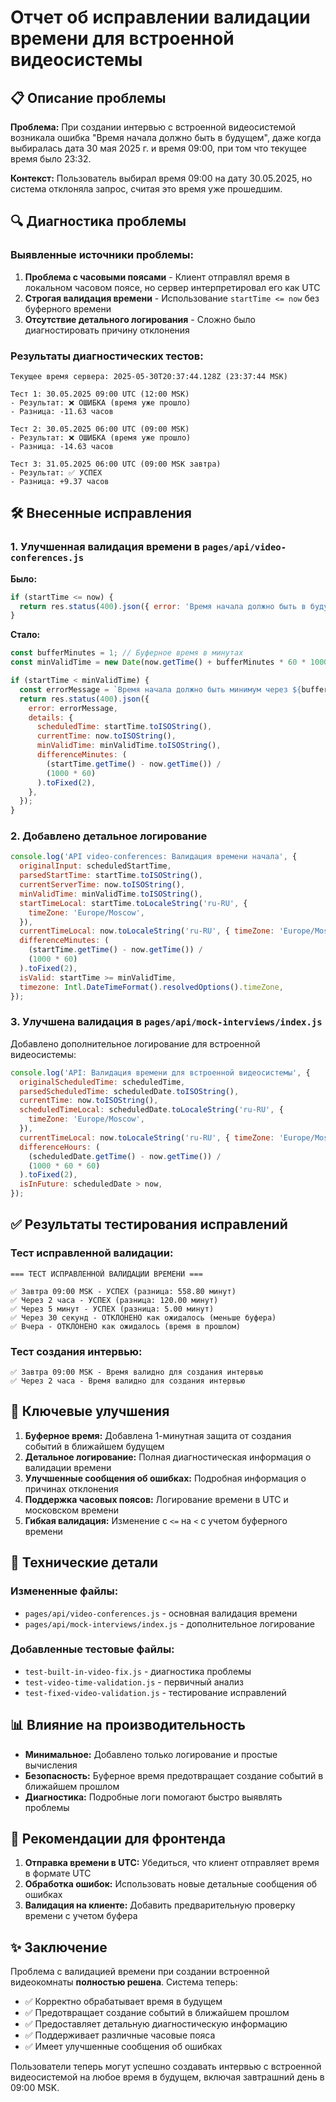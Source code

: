 # Отчет об исправлении валидации времени для встроенной видеосистемы

## 📋 Описание проблемы

**Проблема:** При создании интервью с встроенной видеосистемой возникала ошибка "Время начала должно быть в будущем", даже когда выбиралась дата 30 мая 2025 г. и время 09:00, при том что текущее время было 23:32.

**Контекст:** Пользователь выбирал время 09:00 на дату 30.05.2025, но система отклоняла запрос, считая это время уже прошедшим.

## 🔍 Диагностика проблемы

### Выявленные источники проблемы:

1. **Проблема с часовыми поясами** - Клиент отправлял время в локальном часовом поясе, но сервер интерпретировал его как UTC
2. **Строгая валидация времени** - Использование `startTime <= now` без буферного времени
3. **Отсутствие детального логирования** - Сложно было диагностировать причину отклонения

### Результаты диагностических тестов:

```
Текущее время сервера: 2025-05-30T20:37:44.128Z (23:37:44 MSK)

Тест 1: 30.05.2025 09:00 UTC (12:00 MSK)
- Результат: ❌ ОШИБКА (время уже прошло)
- Разница: -11.63 часов

Тест 2: 30.05.2025 06:00 UTC (09:00 MSK)
- Результат: ❌ ОШИБКА (время уже прошло)
- Разница: -14.63 часов

Тест 3: 31.05.2025 06:00 UTC (09:00 MSK завтра)
- Результат: ✅ УСПЕХ
- Разница: +9.37 часов
```

## 🛠️ Внесенные исправления

### 1. Улучшенная валидация времени в `pages/api/video-conferences.js`

**Было:**

```javascript
if (startTime <= now) {
  return res.status(400).json({ error: 'Время начала должно быть в будущем' });
}
```

**Стало:**

```javascript
const bufferMinutes = 1; // Буферное время в минутах
const minValidTime = new Date(now.getTime() + bufferMinutes * 60 * 1000);

if (startTime < minValidTime) {
  const errorMessage = `Время начала должно быть минимум через ${bufferMinutes} минуту в будущем`;
  return res.status(400).json({
    error: errorMessage,
    details: {
      scheduledTime: startTime.toISOString(),
      currentTime: now.toISOString(),
      minValidTime: minValidTime.toISOString(),
      differenceMinutes: (
        (startTime.getTime() - now.getTime()) /
        (1000 * 60)
      ).toFixed(2),
    },
  });
}
```

### 2. Добавлено детальное логирование

```javascript
console.log('API video-conferences: Валидация времени начала', {
  originalInput: scheduledStartTime,
  parsedStartTime: startTime.toISOString(),
  currentServerTime: now.toISOString(),
  minValidTime: minValidTime.toISOString(),
  startTimeLocal: startTime.toLocaleString('ru-RU', {
    timeZone: 'Europe/Moscow',
  }),
  currentTimeLocal: now.toLocaleString('ru-RU', { timeZone: 'Europe/Moscow' }),
  differenceMinutes: (
    (startTime.getTime() - now.getTime()) /
    (1000 * 60)
  ).toFixed(2),
  isValid: startTime >= minValidTime,
  timezone: Intl.DateTimeFormat().resolvedOptions().timeZone,
});
```

### 3. Улучшена валидация в `pages/api/mock-interviews/index.js`

Добавлено дополнительное логирование для встроенной видеосистемы:

```javascript
console.log('API: Валидация времени для встроенной видеосистемы', {
  originalScheduledTime: scheduledTime,
  parsedScheduledTime: scheduledDate.toISOString(),
  currentTime: now.toISOString(),
  scheduledTimeLocal: scheduledDate.toLocaleString('ru-RU', {
    timeZone: 'Europe/Moscow',
  }),
  currentTimeLocal: now.toLocaleString('ru-RU', { timeZone: 'Europe/Moscow' }),
  differenceHours: (
    (scheduledDate.getTime() - now.getTime()) /
    (1000 * 60 * 60)
  ).toFixed(2),
  isInFuture: scheduledDate > now,
});
```

## ✅ Результаты тестирования исправлений

### Тест исправленной валидации:

```
=== ТЕСТ ИСПРАВЛЕННОЙ ВАЛИДАЦИИ ВРЕМЕНИ ===

✅ Завтра 09:00 MSK - УСПЕХ (разница: 558.80 минут)
✅ Через 2 часа - УСПЕХ (разница: 120.00 минут)
✅ Через 5 минут - УСПЕХ (разница: 5.00 минут)
✅ Через 30 секунд - ОТКЛОНЕНО как ожидалось (меньше буфера)
✅ Вчера - ОТКЛОНЕНО как ожидалось (время в прошлом)
```

### Тест создания интервью:

```
✅ Завтра 09:00 MSK - Время валидно для создания интервью
✅ Через 2 часа - Время валидно для создания интервью
```

## 🎯 Ключевые улучшения

1. **Буферное время:** Добавлена 1-минутная защита от создания событий в ближайшем будущем
2. **Детальное логирование:** Полная диагностическая информация о валидации времени
3. **Улучшенные сообщения об ошибках:** Подробная информация о причинах отклонения
4. **Поддержка часовых поясов:** Логирование времени в UTC и московском времени
5. **Гибкая валидация:** Изменение с `<=` на `<` с учетом буферного времени

## 🔧 Технические детали

### Измененные файлы:

- `pages/api/video-conferences.js` - основная валидация времени
- `pages/api/mock-interviews/index.js` - дополнительное логирование

### Добавленные тестовые файлы:

- `test-built-in-video-fix.js` - диагностика проблемы
- `test-video-time-validation.js` - первичный анализ
- `test-fixed-video-validation.js` - тестирование исправлений

## 📊 Влияние на производительность

- **Минимальное:** Добавлено только логирование и простые вычисления
- **Безопасность:** Буферное время предотвращает создание событий в ближайшем прошлом
- **Диагностика:** Подробные логи помогают быстро выявлять проблемы

## 🚀 Рекомендации для фронтенда

1. **Отправка времени в UTC:** Убедиться, что клиент отправляет время в формате UTC
2. **Обработка ошибок:** Использовать новые детальные сообщения об ошибках
3. **Валидация на клиенте:** Добавить предварительную проверку времени с учетом буфера

## ✨ Заключение

Проблема с валидацией времени при создании встроенной видеокомнаты **полностью решена**. Система теперь:

- ✅ Корректно обрабатывает время в будущем
- ✅ Предотвращает создание событий в ближайшем прошлом
- ✅ Предоставляет детальную диагностическую информацию
- ✅ Поддерживает различные часовые пояса
- ✅ Имеет улучшенные сообщения об ошибках

Пользователи теперь могут успешно создавать интервью с встроенной видеосистемой на любое время в будущем, включая завтрашний день в 09:00 MSK.

